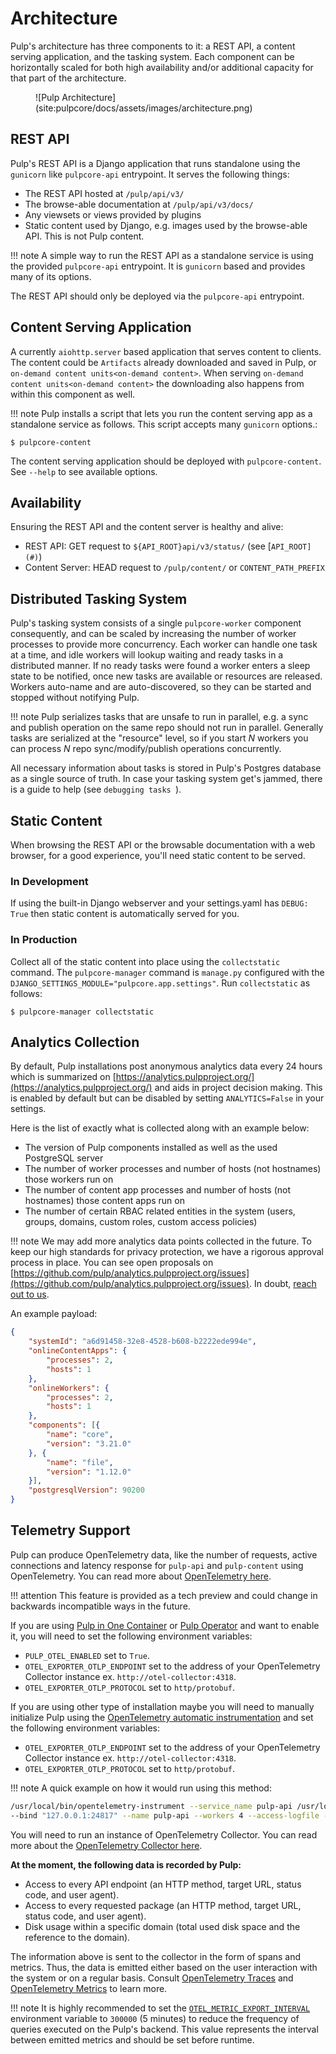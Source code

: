 # Architecture

Pulp's architecture has three components to it: a REST API, a content serving application, and the
tasking system. Each component can be horizontally scaled for both high availability and/or
additional capacity for that part of the architecture.

<figure markdown="span">
  ![Pulp Architecture](site:pulpcore/docs/assets/images/architecture.png)
  <!-- <figcaption>Image caption</figcaption> -->
</figure>

## REST API

Pulp's REST API is a Django application that runs standalone using the `gunicorn` like
`pulpcore-api` entrypoint. It serves the following things:

- The REST API hosted at `/pulp/api/v3/`
- The browse-able documentation at `/pulp/api/v3/docs/`
- Any viewsets or views provided by plugins
- Static content used by Django, e.g. images used by the browse-able API. This is not Pulp content.

!!! note
    A simple way to run the REST API as a standalone service is using the provided `pulpcore-api`
    entrypoint. It is `gunicorn` based and provides many of its options.


The REST API should only be deployed via the `pulpcore-api` entrypoint.

## Content Serving Application

A currently `aiohttp.server` based application that serves content to clients. The content could
be `Artifacts` already downloaded and saved in Pulp, or
`on-demand content units<on-demand content>`. When serving
`on-demand content units<on-demand content>` the downloading also happens from within this
component as well.

!!! note
    Pulp installs a script that lets you run the content serving app as a standalone service as
    follows. This script accepts many `gunicorn` options.:

```
$ pulpcore-content
```

The content serving application should be deployed with `pulpcore-content`. See `--help` to see
available options.

## Availability

Ensuring the REST API and the content server is healthy and alive:

- REST API: GET request to `${API_ROOT}api/v3/status/` (see [`API_ROOT](#)`)
- Content Server: HEAD request to `/pulp/content/` or `CONTENT_PATH_PREFIX`

## Distributed Tasking System

Pulp's tasking system consists of a single `pulpcore-worker` component consequently, and can be
scaled by increasing the number of worker processes to provide more concurrency. Each worker can
handle one task at a time, and idle workers will lookup waiting and ready tasks in a distributed
manner. If no ready tasks were found a worker enters a sleep state to be notified, once new tasks
are available or resources are released.  Workers auto-name and are auto-discovered, so they can be
started and stopped without notifying Pulp.

!!! note
    Pulp serializes tasks that are unsafe to run in parallel, e.g. a sync and publish operation on
    the same repo should not run in parallel. Generally tasks are serialized at the "resource" level, so
    if you start *N* workers you can process *N* repo sync/modify/publish operations concurrently.


All necessary information about tasks is stored in Pulp's Postgres database as a single source of
truth. In case your tasking system get's jammed, there is a guide to help (see `debugging tasks `).

## Static Content

When browsing the REST API or the browsable documentation with a web browser, for a good experience,
you'll need static content to be served.

### In Development

If using the built-in Django webserver and your settings.yaml has `DEBUG: True` then static
content is automatically served for you.

### In Production

Collect all of the static content into place using the `collectstatic` command. The
`pulpcore-manager` command is `manage.py` configured with the
`DJANGO_SETTINGS_MODULE="pulpcore.app.settings"`. Run `collectstatic` as follows:

```
$ pulpcore-manager collectstatic
```

## Analytics Collection

By default, Pulp installations post anonymous analytics data every 24 hours which is summarized on
[https://analytics.pulpproject.org/](https://analytics.pulpproject.org/) and aids in project decision making. This is enabled by
default but can be disabled by setting `ANALYTICS=False` in your settings.

Here is the list of exactly what is collected along with an example below:

- The version of Pulp components installed as well as the used PostgreSQL server
- The number of worker processes and number of hosts (not hostnames) those workers run on
- The number of content app processes and number of hosts (not hostnames) those content apps run on
- The number of certain RBAC related entities in the system (users, groups, domains, custom roles,
  custom access policies)

!!! note
    We may add more analytics data points collected in the future. To keep our high standards for
    privacy protection, we have a rigorous approval process in place. You can see open proposals on
    [https://github.com/pulp/analytics.pulpproject.org/issues](https://github.com/pulp/analytics.pulpproject.org/issues). In doubt,
    [reach out to us](site:help/community/get-involved/).


An example payload:

```json
{
    "systemId": "a6d91458-32e8-4528-b608-b2222ede994e",
    "onlineContentApps": {
        "processes": 2,
        "hosts": 1
    },
    "onlineWorkers": {
        "processes": 2,
        "hosts": 1
    },
    "components": [{
        "name": "core",
        "version": "3.21.0"
    }, {
        "name": "file",
        "version": "1.12.0"
    }],
    "postgresqlVersion": 90200
}
```



## Telemetry Support

Pulp can produce OpenTelemetry data, like the number of requests, active connections and latency response for
`pulp-api` and `pulp-content` using OpenTelemetry. You can read more about
[OpenTelemetry here](https://opentelemetry.io).

!!! attention
    This feature is provided as a tech preview and could change in backwards incompatible
    ways in the future.

If you are using [Pulp in One Container](site:pulp-oci-images/docs/admin/tutorials/quickstart/#single-container)
or [Pulp Operator](site:pulp-operator/) and want to enable it, you will need to set the following environment variables:

- `PULP_OTEL_ENABLED` set to `True`.
- `OTEL_EXPORTER_OTLP_ENDPOINT` set to the address of your OpenTelemetry Collector instance
  ex. `http://otel-collector:4318`.
- `OTEL_EXPORTER_OTLP_PROTOCOL` set to `http/protobuf`.

If you are using other type of installation maybe you will need to manually initialize Pulp using the
[OpenTelemetry automatic instrumentation](https://opentelemetry.io/docs/instrumentation/python/getting-started/#instrumentation)
and set the following environment variables:

- `OTEL_EXPORTER_OTLP_ENDPOINT` set to the address of your OpenTelemetry Collector instance
  ex. `http://otel-collector:4318`.
- `OTEL_EXPORTER_OTLP_PROTOCOL` set to `http/protobuf`.

!!! note
    A quick example on how it would run using this method:

```bash
/usr/local/bin/opentelemetry-instrument --service_name pulp-api /usr/local/bin/pulpcore-api \
--bind "127.0.0.1:24817" --name pulp-api --workers 4 --access-logfile -
```


You will need to run an instance of OpenTelemetry Collector. You can read more about the [OpenTelemetry
Collector here](https://opentelemetry.io/docs/collector/).

**At the moment, the following data is recorded by Pulp:**

- Access to every API endpoint (an HTTP method, target URL, status code, and user agent).
- Access to every requested package (an HTTP method, target URL, status code, and user agent).
- Disk usage within a specific domain (total used disk space and the reference to the domain).

The information above is sent to the collector in the form of spans and metrics. Thus, the data is
emitted either based on the user interaction with the system or on a regular basis. Consult
[OpenTelemetry Traces](https://opentelemetry.io/docs/concepts/signals/traces/) and
[OpenTelemetry Metrics](https://opentelemetry.io/docs/concepts/signals/metrics/) to learn more.

!!! note
    It is highly recommended to set the [`OTEL_METRIC_EXPORT_INTERVAL`](https://opentelemetry.io/docs/specs/otel/configuration/sdk-environment-variables/#periodic-exporting-metricreader)
    environment variable to `300000` (5 minutes) to reduce the frequency of queries executed on the
    Pulp's backend. This value represents the interval between emitted metrics and should be set
    before runtime.
